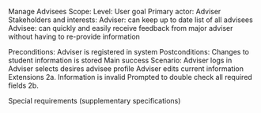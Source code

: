 Manage Advisees
Scope:
Level: User goal
Primary actor: Adviser
Stakeholders and interests:
Adviser: can keep up to date list of all advisees
Advisee: can quickly and easily receive feedback from major adviser without having to re-provide information


Preconditions:
Adviser is registered in system
Postconditions:
Changes to student information is stored
Main success Scenario:
Adviser logs in
Adviser selects desires advisee profile
Adviser edits current information
Extensions
2a. Information is invalid
Prompted to double check all required fields
2b.

Special requirements (supplementary specifications)